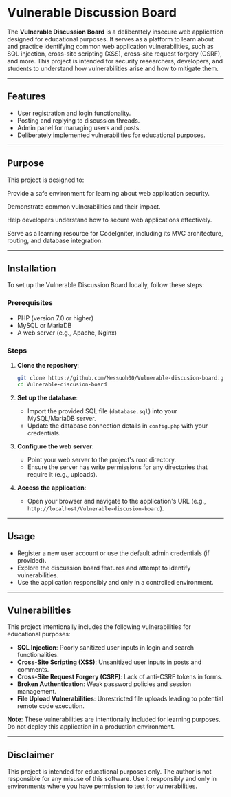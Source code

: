 # Vulnerable Discussion Board


The **Vulnerable Discussion Board** is a deliberately insecure web application designed for educational purposes. It serves as a platform to learn about and practice identifying common web application vulnerabilities, such as SQL injection, cross-site scripting (XSS), cross-site request forgery (CSRF), and more. This project is intended for security researchers, developers, and students to understand how vulnerabilities arise and how to mitigate them.

---

## Features
- User registration and login functionality.
- Posting and replying to discussion threads.
- Admin panel for managing users and posts.
- Deliberately implemented vulnerabilities for educational purposes.

---

## Purpose
This project is designed to:

Provide a safe environment for learning about web application security.

Demonstrate common vulnerabilities and their impact.

Help developers understand how to secure web applications effectively.

Serve as a learning resource for CodeIgniter, including its MVC architecture, routing, and database integration.

---

## Installation
To set up the Vulnerable Discussion Board locally, follow these steps:

### Prerequisites
- PHP (version 7.0 or higher)
- MySQL or MariaDB
- A web server (e.g., Apache, Nginx)

### Steps
1. **Clone the repository**:
   ```bash
   git clone https://github.com/Messuoh00/Vulnerable-discusion-board.git
   cd Vulnerable-discusion-board
   ```

2. **Set up the database**:
   - Import the provided SQL file (`database.sql`) into your MySQL/MariaDB server.
   - Update the database connection details in `config.php` with your credentials.

3. **Configure the web server**:
   - Point your web server to the project's root directory.
   - Ensure the server has write permissions for any directories that require it (e.g., uploads).

4. **Access the application**:
   - Open your browser and navigate to the application's URL (e.g., `http://localhost/Vulnerable-discusion-board`).

---

## Usage
- Register a new user account or use the default admin credentials (if provided).
- Explore the discussion board features and attempt to identify vulnerabilities.
- Use the application responsibly and only in a controlled environment.

---

## Vulnerabilities
This project intentionally includes the following vulnerabilities for educational purposes:
- **SQL Injection**: Poorly sanitized user inputs in login and search functionalities.
- **Cross-Site Scripting (XSS)**: Unsanitized user inputs in posts and comments.
- **Cross-Site Request Forgery (CSRF)**: Lack of anti-CSRF tokens in forms.
- **Broken Authentication**: Weak password policies and session management.
- **File Upload Vulnerabilities**: Unrestricted file uploads leading to potential remote code execution.

**Note**: These vulnerabilities are intentionally included for learning purposes. Do not deploy this application in a production environment.

---

## Disclaimer
This project is intended for educational purposes only. The author is not responsible for any misuse of this software. Use it responsibly and only in environments where you have permission to test for vulnerabilities.
